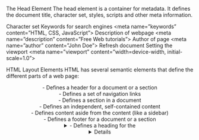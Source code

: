 The Head Element
The head element is a container for metadata. It defines the document title, character set, styles, scripts and other meta information.


Character set
<meta charset = ‘UTF-8’>
Keywords for search engines
<meta name=”keywords” content=”HTML, CSS, JavaScript”>
Description of webpage
<meta name=”description” content=”Free Web tutorials”>
Author of page
<meta name=”author” content=”John Doe”>
Refresh document
<meta http-equiv=”refresh” content=”30”>
Setting the viewport
<meta name=”viewport” content=”width=device-width, initial-scale=1.0”>

HTML Layout Elements
HTML has several semantic elements that define the different parts of a web page:

<header> - Defines a header for a document or a section
<nav> - Defines a set of navigation links
<section> - Defines a section in a document
<article> - Defines an independent, self-contained content
<aside> - Defines content aside from the content (like a sidebar)
<footer> - Defines a footer for a document or a section
<details> - Defines additional details that the user can open and close on demand
<summary> - Defines a heading for the <details> element

HTML Computer Code
The <kbd> element defines keyboard input
The <samp> element defines sample output from a computer program
The <code> element defines a piece of computer code
The <var> element defines a variable in programming or in a mathematical expression
The <pre> element defines preformatted text


HTML Semantic Elements
Semantic elements = elements with a meaning

A semantic element clearly describes its meaning to both the browser and the developer. 

The list of some of the semantic elements in HTML are given below:

<article> - Defines independent, self-contained content
<aside> - Defines content aside from the page content
<details> - Defines additional details that the user can view or hide
<figcaption> - Defines a caption for a <figure> element
<figure> - Specifies self-contained content, like illustrations, diagrams, photos, code listings, etc.
<footer> - Defines a footer for a document or section
<main> - Specifies the main content of a document
<mark> - Defines marked/highlighted text
<nav> - Defines navigation link
<section> - Defines a section in a document
<summary> - Defines a visible heading for a <details> element
<time> - Defines a date/time

Some Useful HTML Character Entities
Non-breaking space &nbsp &#160
< less than &lt  &#60
> greater than &gt &#62
& ampersand &amp &#38
“ double quotation mark &quot &#34
‘ single quotation mark &apos &#39
Cent &cent &#162
Pound &pound &#163
Yen  &yen &#165
Euro &euro &#8364
Copyright &copy &#169
Registered trademark &reg &#174

Using Emojis in HTML
Emojis are characters from the UTF-8 character set. It looks like images, or icon but they are not. They are letters from the UTF-8 (Unicode) character set.


HTML FORM
<input type=”text”>		Displays a single line text input field
<input type=”radio”>		Displays a radio button
<input type=”checkbox”>	Displays a checkbox
<input type=”submit”>		Displays a submit button
<input type=”button”>		Displays a submit button

HTML Form Elements
<form>  Defines an HTML form for user input
<input> Defines an input control
<textarea> Defines a multiline input control
<label> Defines a label for an <input> element
<fieldset> Groups related elements in a form
<legend> Defines a caption for a <fieldset> element
<select> Defines a drop-down list
<optgroup> Defines a group of related options in a drop-down list
<option> Defines an option in a drop-down list
<button> Defines a clickable button
<datalist> Specifies a list of pre-defined options for input controls
<output> Defines the result of a calculation


HTML Plug-ins

Plug-ins are computer programs that extend the standard functionality of the browser.

Plug-ins were designed to be used for many different purposes:
To run Java applets
To run Microsoft ActiveX controls
To display Flash movies
To display maps
To scan for viruses
To verify a bank id



Introduction to HTML

First Video
#What is Introduction to HTML?
HTML(Hyper Text Markup Language) is a simple markup language for creating hypertext pages that may be moved from one platform to another. HTML documents are SGML documents with general semantics that can be used to represent data from a wide variety of sources.

#What is HTML and explain?
HTML (HyperText Markup Language) is the coding that organizes a web page’s structure and content. Content could be organized with paragraphs, a list of bulleted points, or graphics and data tables, for example.

#HTML is divided into three categories: transitional, strict, and frameset. The most popular version of HTML is transitional, whereas strict HTML is intended to return to HTML and make it more dependable. Web developers can use Frameset to create a mosaic of HTML documents with a menu system.

#How do you start HTML code?
The HTML document starts with the letter <html> and concludes with the letter </html>. Between <body> and </body> is the viewable part of the HTML document.

#Why is HTML important?
It’s the foundation of everything you see in a web browser, and it’s used to create everything from basic web pages to large web apps and services. HTML elements serve as the foundation for all websites. HTML enables for the embedding of pictures and objects, and it may be used to create interactive forms.


